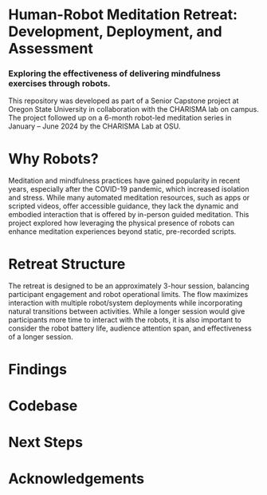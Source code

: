 # Human-Robot Meditation Retreat: Development, Deployment, and Assessment
### Exploring the effectiveness of delivering mindfulness exercises through robots.

This repository was developed as part of a Senior Capstone project at Oregon State University in collaboration with the CHARISMA lab on campus. The project followed up on a 6-month robot-led meditation series in January – June 2024 by the CHARISMA Lab at OSU.

# Why Robots?

Meditation and mindfulness practices have gained popularity in recent years, especially after the COVID-19 pandemic, which increased isolation and stress. While many automated meditation resources, such as apps or scripted videos, offer accessible guidance, they lack the dynamic and embodied interaction that is offered by in-person guided meditation. This project explored how leveraging the physical presence of robots can enhance meditation experiences beyond static, pre-recorded scripts.

# Retreat Structure

The retreat is designed to be an approximately 3-hour session, balancing participant engagement and robot operational limits. The flow maximizes interaction with multiple robot/system deployments while incorporating natural transitions between activities. While a longer session would give participants more time to interact with the robots, it is also important to consider the robot battery life, audience attention span, and effectiveness of a longer session. 

# Findings

# Codebase

# Next Steps


# Acknowledgements
